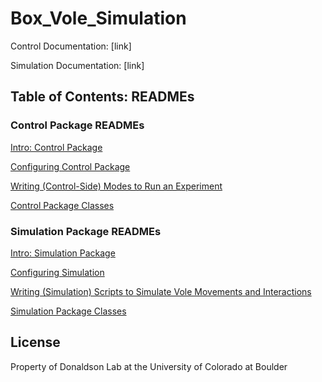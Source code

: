 
# Box_Vole_Simulation

Control Documentation: [link]

Simulation Documentation: [link]

## Table of Contents: READMEs

### Control Package READMEs

[Intro: Control Package](Control/README.md)

[Configuring Control Package](Control/Configurations/README.md)

[Writing (Control-Side) Modes to Run an Experiment](Control/Modes/README.md)

[Control Package Classes](Control/Classes/README.md)

### Simulation Package READMEs

[Intro: Simulation Package](Simulation/README.md)

[Configuring Simulation](Simulation/Configurations/README.md)

[Writing (Simulation) Scripts to Simulate Vole Movements and Interactions](Simulation/Scripts/README.md)

[Simulation Package Classes](Simulation/Classes/README.md)

## License

Property of Donaldson Lab at the University of Colorado at Boulder
